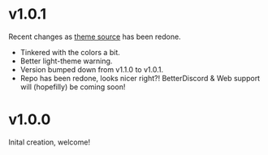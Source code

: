# v1.0.1
Recent changes as [theme source](https://github.com/luckfire/theme-source) has been redone.
- Tinkered with the colors a bit.
- Better light-theme warning.
- Version bumped down from v1.1.0 to v1.0.1.
- Repo has been redone, looks nicer right?!
BetterDiscord & Web support will (hopefilly) be coming soon!

# v1.0.0
Inital creation, welcome!